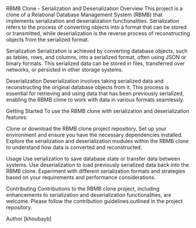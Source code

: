 RBMB Clone - Serialization and Deserialization
Overview
This project is a clone of a Relational Database Management System (RBMB) that implements serialization and deserialization functionalities. Serialization refers to the process of converting objects into a format that can be stored or transmitted, while deserialization is the reverse process of reconstructing objects from the serialized format.

Serialization
Serialization is achieved by converting database objects, such as tables, rows, and columns, into a serialized format, often using JSON or binary formats. This serialized data can be stored in files, transferred over networks, or persisted in other storage systems.

Deserialization
Deserialization involves taking serialized data and reconstructing the original database objects from it. This process is essential for retrieving and using data that has been previously serialized, enabling the RBMB clone to work with data in various formats seamlessly.

Getting Started
To use the RBMB clone with serialization and deserialization features:

Clone or download the RBMB clone project repository.
Set up your environment and ensure you have the necessary dependencies installed.
Explore the serialization and deserialization modules within the RBMB clone to understand how data is converted and reconstructed.

Usage
Use serialization to save database state or transfer data between systems.
Use deserialization to load previously serialized data back into the RBMB clone.
Experiment with different serialization formats and strategies based on your requirements and performance considerations.

Contributing
Contributions to the RBMB clone project, including enhancements to serialization and deserialization functionalities, are welcome. Please follow the contribution guidelines outlined in the project repository.

Author
[khoubayb]